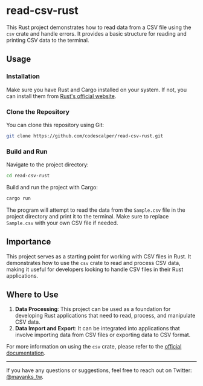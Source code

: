 # read-csv-rust

This Rust project demonstrates how to read data from a CSV file using the `csv` crate and handle errors. It provides a basic structure for reading and printing CSV data to the terminal.

## Usage

### Installation

Make sure you have Rust and Cargo installed on your system. If not, you can install them from [Rust's official website](https://www.rust-lang.org/learn/get-started).

### Clone the Repository

You can clone this repository using Git:

```bash
git clone https://github.com/codescalper/read-csv-rust.git
```

### Build and Run

Navigate to the project directory:

```bash
cd read-csv-rust
```

Build and run the project with Cargo:

```bash
cargo run
```

The program will attempt to read the data from the `Sample.csv` file in the project directory and print it to the terminal. Make sure to replace `Sample.csv` with your own CSV file if needed.

## Importance

This project serves as a starting point for working with CSV files in Rust. It demonstrates how to use the `csv` crate to read and process CSV data, making it useful for developers looking to handle CSV files in their Rust applications.

## Where to Use

1.  **Data Processing**: This project can be used as a foundation for developing Rust applications that need to read, process, and manipulate CSV data.
2.  **Data Import and Export**: It can be integrated into applications that involve importing data from CSV files or exporting data to CSV format.

For more information on using the `csv` crate, please refer to the [official documentation](https://docs.rs/csv).

---

If you have any questions or suggestions, feel free to reach out on Twitter: [@mayanks_tw](https://twitter.com/mayanks_tw).
